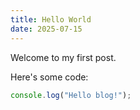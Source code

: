 ```yaml
---
title: Hello World
date: 2025-07-15
---
```


Welcome to my first post.

Here's some code:

```js
console.log("Hello blog!");
```
